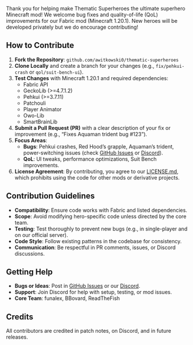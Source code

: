 Thank you for helping make Thematic Superheroes the ultimate superhero Minecraft mod! We welcome bug fixes and quality-of-life (QoL) improvements for our Fabric mod (Minecraft 1.20.1). New heroes will be developed privately but we do encourage contributing!

## How to Contribute
1. **Fork the Repository**: `github.com/awitkowski0/thematic-superheroes`
2. **Clone Locally** and create a branch for your changes (e.g., `fix/pehkui-crash` or `qol/suit-bench-ui`).
3. **Test Changes** with Minecraft 1.20.1 and required dependencies:
   - Fabric API
   - GeckoLib (>=4.7.1.2)
   - Pehkui (>=3.7.11)
   - Patchouli
   - Player Animator
   - Owo-Lib
   - SmartBrainLib
4. **Submit a Pull Request (PR)** with a clear description of your fix or improvement (e.g., “Fixes Aquaman trident bug #123”).
5. **Focus Areas**:
   - **Bugs**: Pehkui crashes, Red Hood’s grapple, Aquaman’s trident, power-switching issues (check [GitHub Issues](https://github.com/awitkowski0/thematic-superheroes/issues) or [Discord](https://discord.gg/eajFhJzcnh)).
   - **QoL**: UI tweaks, performance optimizations, Suit Bench improvements.
6. **License Agreement**: By contributing, you agree to our [LICENSE.md](LICENSE.md), which prohibits using the code for other mods or derivative projects.

## Contribution Guidelines
- **Compatibility**: Ensure code works with Fabric and listed dependencies.
- **Scope**: Avoid modifying hero-specific code unless directed by the core team.
- **Testing**: Test thoroughly to prevent new bugs (e.g., in single-player and on our official server).
- **Code Style**: Follow existing patterns in the codebase for consistency.
- **Communication**: Be respectful in PR comments, issues, or Discord discussions.

## Getting Help
- **Bugs or Ideas**: Post in [GitHub Issues](https://github.com/awitkowski0/thematic-superheroes/issues) or our [Discord](https://discord.gg/eajFhJzcnh).
- **Support**: Join Discord for help with setup, testing, or mod issues.
- **Core Team**: funalex, BBovard, ReadTheFish

## Credits
All contributors are credited in patch notes, on Discord, and in future releases.
